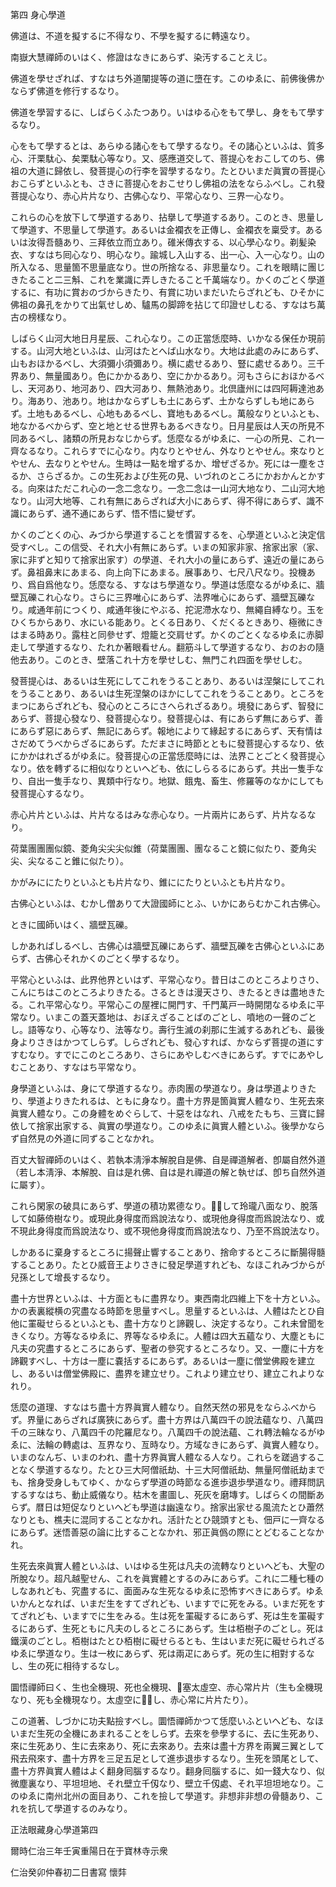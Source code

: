 

第四 身心學道  

  

 佛道は、不道を擬するに不得なり、不學を擬するに轉遠なり。  

 南嶽大慧禪師のいはく、修證はなきにあらず、染汚することえじ。  

 佛道を學せざれば、すなはち外道闡提等の道に墮在す。このゆゑに、前佛後佛かならず佛道を修行するなり。  

 佛道を學習するに、しばらくふたつあり。いはゆる心をもて學し、身をもて學するなり。  

 心をもて學するとは、あらゆる諸心をもて學するなり。その諸心といふは、質多心、汗栗駄心、矣栗駄心等なり。又、感應道交して、菩提心をおこしてのち、佛祖の大道に歸依し、發菩提心の行李を習學するなり。たとひいまだ眞實の菩提心おこらずといふとも、さきに菩提心をおこせりし佛祖の法をならふべし。これ發菩提心なり、赤心片片なり、古佛心なり、平常心なり、三界一心なり。  

 これらの心を放下して學道するあり、拈擧して學道するあり。このとき、思量して學道す、不思量して學道す。あるいは金襴衣を正傳し、金襴衣を稟受す。あるいは汝得吾髓あり、三拜依立而立あり。碓米傳衣する、以心學心なり。剃髪染衣、すなはち囘心なり、明心なり。踰城し入山する、出一心、入一心なり。山の所入なる、思量箇不思量底なり。世の所捨なる、非思量なり。これを眼睛に團じきたること二三斛、これを業識に弄しきたること千萬端なり。かくのごとく學道するに、有功に賞おのづからきたり、有賞に功いまだいたらざれども、ひそかに佛祖の鼻孔をかりて出氣せしめ、驢馬の脚蹄を拈じて印證せしむる、すなはち萬古の榜樣なり。  

 しばらく山河大地日月星辰、これ心なり。この正當恁麼時、いかなる保任か現前する。山河大地といふは、山河はたとへば山水なり。大地は此處のみにあらず、山もおほかるべし、大須彌小須彌あり。横に處せるあり、豎に處せるあり。三千界あり、無量國あり。色にかかるあり、空にかかるあり。河もさらにおほかるべし、天河あり、地河あり、四大河あり、無熱池あり。北倶廬州には四阿耨達池あり。海あり、池あり。地はかならずしも土にあらず、土かならずしも地にあらず。土地もあるべし、心地もあるべし、寶地もあるべし。萬般なりといふとも、地なかるべからず、空と地とせる世界もあるべきなり。日月星辰は人天の所見不同あるべし、諸類の所見おなじからず。恁麼なるがゆゑに、一心の所見、これ一齊なるなり。これらすでに心なり。内なりとやせん、外なりとやせん。來なりとやせん、去なりとやせん。生時は一點を增ずるか、增ぜざるか。死には一塵をさるか、さらざるか。この生死および生死の見、いづれのところにかおかんとかする。向來はただこれ心の一念二念なり。一念二念は一山河大地なり、二山河大地なり。山河大地等、これ有無にあらざれば大小にあらず、得不得にあらず、識不識にあらず、通不通にあらず、悟不悟に變ぜず。  

 かくのごとくの心、みづから學道することを慣習するを、心學道といふと決定信受すべし。この信受、それ大小有無にあらず。いまの知家非家、捨家出家（家、家に非ずと知りて捨家出家す）の學道、それ大小の量にあらず、遠近の量にあらず。鼻祖鼻末にあまる、向上向下にあまる。展事あり、七尺八尺なり。投機あり、爲自爲他なり。恁麼なる、すなはち學道なり。學道は恁麼なるがゆゑに、牆壁瓦礫これ心なり。さらに三界唯心にあらず、法界唯心にあらず、牆壁瓦礫なり。咸通年前につくり、咸通年後にやぶる、拕泥滯水なり、無繩自縛なり。玉をひくちからあり、水にいる能あり。とくる日あり、くだくるときあり、極微にきはまる時あり。露柱と同參せず、燈籠と交肩せず。かくのごとくなるゆゑに赤脚走して學道するなり、たれか著眼看せん。翻筋斗して學道するなり、おのおの隨他去あり。このとき、壁落これ十方を學せしむ、無門これ四面を學せしむ。  

 發菩提心は、あるいは生死にしてこれをうることあり、あるいは涅槃にしてこれをうることあり、あるいは生死涅槃のほかにしてこれをうることあり。ところをまつにあらざれども、發心のところにさへられざるあり。境發にあらず、智發にあらず、菩提心發なり、發菩提心なり。發菩提心は、有にあらず無にあらず、善にあらず惡にあらず、無記にあらず。報地によりて緣起するにあらず、天有情はさだめてうべからざるにあらず。ただまさに時節とともに發菩提心するなり、依にかかはれざるがゆゑに。發菩提心の正當恁麼時には、法界ことごとく發菩提心なり。依を轉ずるに相似なりといへども、依にしらるるにあらず。共出一隻手なり、自出一隻手なり、異類中行なり。地獄、餓鬼、畜生、修羅等のなかにしても發菩提心するなり。  

 赤心片片といふは、片片なるはみな赤心なり。一片兩片にあらず、片片なるなり。  

 荷葉團團團似鏡、菱角尖尖尖似錐（荷葉團團、團なること鏡に似たり、菱角尖尖、尖なること錐に似たり）。  

 かがみににたりといふとも片片なり、錐ににたりといふとも片片なり。  

 古佛心といふは、むかし僧ありて大證國師にとふ、いかにあらむかこれ古佛心。  

 ときに國師いはく、牆壁瓦礫。  

 しかあればしるべし、古佛心は牆壁瓦礫にあらず、牆壁瓦礫を古佛心といふにあらず、古佛心それかくのごとく學するなり。  

 平常心といふは、此界他界といはず、平常心なり。昔日はこのところよりさり、こんにちはこのところよりきたる。さるときは漫天さり、きたるときは盡地きたる。これ平常心なり。平常心この屋裡に開門す、千門萬戸一時開閉なるゆゑに平常なり。いまこの蓋天蓋地は、おぼえざることばのごとし、噴地の一聲のごとし。語等なり、心等なり、法等なり。壽行生滅の刹那に生滅するあれども、最後身よりさきはかつてしらず。しらざれども、發心すれば、かならず菩提の道にすすむなり。すでにこのところあり、さらにあやしむべきにあらず。すでにあやしむことあり、すなはち平常なり。  

  

 身學道といふは、身にて學道するなり。赤肉團の學道なり。身は學道よりきたり、學道よりきたれるは、ともに身なり。盡十方界是箇眞實人體なり、生死去來眞實人體なり。この身體をめぐらして、十惡をはなれ、八戒をたもち、三寶に歸依して捨家出家する、眞實の學道なり。このゆゑに眞實人體といふ。後學かならず自然見の外道に同ずることなかれ。  

 百丈大智禪師のいはく、若執本淸淨本解脫自是佛、自是禪道解者、卽屬自然外道（若し本淸淨、本解脫、自は是れ佛、自は是れ禪道の解と執せば、卽ち自然外道に屬す）。  

 これら閑家の破具にあらず、學道の積功累德なり。𨁝跳して玲瓏八面なり、脫落して如藤倚樹なり。或現此身得度而爲說法なり、或現他身得度而爲說法なり、或不現此身得度而爲說法なり、或不現他身得度而爲說法なり、乃至不爲說法なり。  

 しかあるに棄身するところに揚聲止響することあり、捨命するところに斷腸得髓することあり。たとひ威音王よりさきに發足學道すれども、なほこれみづからが兒孫として增長するなり。  

 盡十方世界といふは、十方面ともに盡界なり。東西南北四維上下を十方といふ。かの表裏縱横の究盡なる時節を思量すべし。思量するといふは、人體はたとひ自他に罣礙せらるといふとも、盡十方なりと諦觀し、決定するなり。これ未曾聞をきくなり。方等なるゆゑに、界等なるゆゑに。人體は四大五蘊なり、大塵ともに凡夫の究盡するところにあらず、聖者の參究するところなり。又、一塵に十方を諦觀すべし、十方は一塵に嚢括するにあらず。あるいは一塵に僧堂佛殿を建立し、あるいは僧堂佛殿に、盡界を建立せり。これより建立せり、建立これよりなれり。  

 恁麼の道理、すなはち盡十方界眞實人體なり。自然天然の邪見をならふべからず。界量にあらざれば廣狹にあらず。盡十方界は八萬四千の說法蘊なり、八萬四千の三昧なり、八萬四千の陀羅尼なり。八萬四千の說法蘊、これ轉法輪なるがゆゑに、法輪の轉處は、亙界なり、亙時なり。方域なきにあらず、眞實人體なり。いまのなんぢ、いまのわれ、盡十方界眞實人體なる人なり。これらを蹉過することなく學道するなり。たとひ三大阿僧祇劫、十三大阿僧祇劫、無量阿僧祇劫までも、捨身受身しもてゆく、かならず學道の時節なる進歩退歩學道なり。禮拜問訊するすなはち、動止威儀なり。枯木を畫圖し、死灰を磨塼す。しばらくの間斷あらず。暦日は短促なりといへども學道は幽遠なり。捨家出家せる風流たとひ蕭然なりとも、樵夫に混同することなかれ。活計たとひ競頭すとも、佃戸に一齊なるにあらず。迷悟善惡の論に比することなかれ、邪正眞僞の際にとどむることなかれ。  

 生死去來眞實人體といふは、いはゆる生死は凡夫の流轉なりといへども、大聖の所脫なり。超凡越聖せん、これを眞實體とするのみにあらず。これに二種七種のしなあれども、究盡するに、面面みな生死なるゆゑに恐怖すべきにあらず。ゆゑいかんとなれば、いまだ生をすてざれども、いますでに死をみる。いまだ死をすてざれども、いますでに生をみる。生は死を罣礙するにあらず、死は生を罣礙するにあらず、生死ともに凡夫のしるところにあらず。生は栢樹子のごとし。死は鐵漢のごとし。栢樹はたとひ栢樹に礙せらるとも、生はいまだ死に礙せられざるゆゑに學道なり。生は一枚にあらず、死は兩疋にあらず。死の生に相對するなし、生の死に相待するなし。  

  

 圜悟禪師曰く、生也全機現、死也全機現、𨵩塞太虛空、赤心常片片（生も全機現なり、死も全機現なり。太虛空に𨵩塞し、赤心常に片片たり）。  

 この道著、しづかに功夫點撿すべし。圜悟禪師かつて恁麼いふといへども、なほいまだ生死の全機にあまれることをしらず。去來を參學するに、去に生死あり、來に生死あり、生に去來あり、死に去來あり。去來は盡十方界を兩翼三翼として飛去飛來す、盡十方界を三足五足として進歩退歩するなり。生死を頭尾として、盡十方界眞實人體はよく翻身囘腦するなり。翻身囘腦するに、如一錢大なり、似微塵裏なり、平坦坦地、それ壁立千仭なり、壁立千仭處、それ平坦坦地なり。このゆゑに南州北州の面目あり、これを撿して學道す。非想非非想の骨髓あり、これを抗して學道するのみなり。  

  

正法眼藏身心學道第四  

  

 爾時仁治三年壬寅重陽日在于寶林寺示衆  

 仁治癸卯仲春初二日書寫 懷弉  

  



